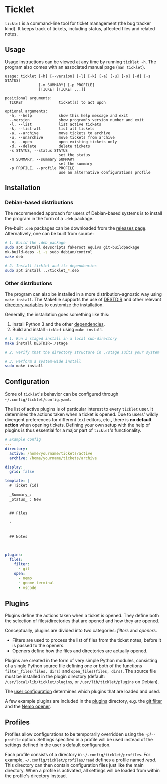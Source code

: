 # Ticklet

`ticklet` is a command-line tool for ticket management (the bug tracker kind).
It keeps track of tickets, including status, affected files and related notes.

## Usage

Usage instructions can be viewed at any time by running `ticklet -h`.
The program also comes with an associated manual page (`man ticklet`).

```
usage: ticklet [-h] [--version] [-l] [-k] [-a] [-u] [-o] [-d] [-s STATUS]
               [-m SUMMARY] [-p PROFILE]
               [TICKET [TICKET ...]]

positional arguments:
  TICKET                ticket(s) to act upon

optional arguments:
  -h, --help            show this help message and exit
  --version             show program's version number and exit
  -l, --list            list active tickets
  -k, --list-all        list all tickets
  -a, --archive         move tickets to archive
  -u, --unarchive       move tickets from archive
  -o, --open            open existing tickets only
  -d, --delete          delete tickets
  -s STATUS, --status STATUS
                        set the status
  -m SUMMARY, --summary SUMMARY
                        set the summary
  -p PROFILE, --profile PROFILE
                        use an alternative configurations profile
```

## Installation

### Debian-based distributions

The recommended approach for users of Debian-based systems is to install the
program in the form of a `.deb` package.

Pre-built `.deb` packages can be downloaded from the
[releases page](https://github.com/rgson/ticklet/releases).
Alternatively, one can be built from source: 

```sh
# 1. Build the .deb package
sudo apt install devscripts fakeroot equivs git-buildpackage
mk-build-deps -i -s sudo debian/control
make deb

# 2. Install ticklet and its dependencies
sudo apt install ../ticklet_*.deb
```

### Other distributions

The program can also be installed in a more distribution-agnostic way using
`make install`. The Makefile supports the use of [DESTDIR](gnu-destdir) and
other relevant [directory variables](gnu-dirvars) to customize the installation.

Generally, the installation goes something like this:

1. Install Python 3 and the other [dependencies](requirements.txt).
2. Build and install `ticklet` using `make install`.

```sh
# 1. Run a staged install in a local sub-directory
make install DESTDIR=./stage

# 2. Verify that the directory structure in ./stage suits your system

# 3. Perform a system-wide install
sudo make install
```

[gnu-destdir]: https://www.gnu.org/prep/standards/html_node/DESTDIR.html#DESTDIR
[gnu-dirvars]: https://www.gnu.org/prep/standards/html_node/Directory-Variables.html#Directory-Variables

## Configuration

Some of `ticklet`'s behavior can be configured through
`~/.config/ticklet/config.yaml`.

The list of active plugins is of particular interest to every `ticklet` user.
It determines the actions taken when a ticket is opened. Due to users' wildly
divergent preferences for different text editors, etc., there is
**no default action** when opening tickets. Defining your own setup with the
help of plugins is thus essential for a major part of `ticklet`'s functionality.

```yaml
# Example config
---
directory:
  active: /home/yourname/tickets/active
  archive: /home/yourname/tickets/archive

display:
  grid: false

template: |
  # Ticket {id}
  
  _Summary_:
  _Status_ : New
  
  
  ## Files
  
  -
  
  
  ## Notes
  
  

plugins:
  files:
    filter:
      - git
    open:
      - nemo
      - gnome-terminal
      - vscode
```

## Plugins

Plugins define the actions taken when a ticket is opened. They define both the
selection of files/directories that are opened and how they are opened.

Conceptually, plugins are divided into two categories: *filters* and *openers*.

- Filters are used to process the list of files from the ticket notes, before it
  is passed to the openers.
- Openers define how the files and directories are actually opened.

Plugins are created in the form of very simple Python modules, consisting of a
single Python source file defining one or both of the functions
`filter_files(files, dirs)` and `open_files(files, dirs)`.
The source file must be installed in the plugin directory (default:
`/usr/local/lib/ticklet/plugins`, or `/usr/lib/ticklet/plugins` on Debian).

The [user configuration](#configuration) determines which plugins that are
loaded and used.

A few example plugins are included in the [plugins](plugins) directory, e.g. the
[git filter](plugins/git.py) and the [Nemo opener](plugins/nemo.py).

## Profiles

Profiles allow configurations to be temporarily overridden using the
`-p`/`--profile` option. Settings specified in a profile will be used instead of
the settings defined in the user's default configuration.

Each profile consists of a directory in `~/.config/ticklet/profiles`. For
example, `~/.config/ticklet/profiles/read` defines a profile named *read*. This
directory can then contain configuration files just like the main directory.
When a profile is activated, all settings will be loaded from within the
profile's directory instead.
